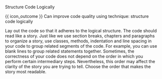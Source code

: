 <span id="title">Structure Code Logically</span>

<span id="prereqs"></span>

<span id="outcomes">{{ icon_outcome }} Can improve code quality using technique: structure code logically </span>

<div id="body">

Lay out the code so that it adheres to the logical structure. The code should read like a story. Just like we use section breaks, chapters and paragraphs to organize a story, use classes, methods, indentation and line spacing in your code to group related segments of the code.  For example, you can use blank lines to group related statements together.
Sometimes, the correctness of your code does not depend on the order in which you perform certain intermediary steps. Nevertheless, this order may affect the clarity of the story you are trying to tell. Choose the order that makes the story most readable.


</div>

<div id="extras">
</div>